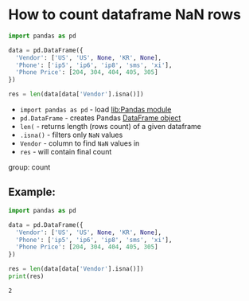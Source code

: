 # How to count dataframe NaN rows

```python
import pandas as pd

data = pd.DataFrame({
  'Vendor': ['US', 'US', None, 'KR', None],
  'Phone': ['ip5', 'ip6', 'ip8', 'sms', 'xi'],
  'Phone Price': [204, 304, 404, 405, 305]
})

res = len(data[data['Vendor'].isna()])
```

- `import pandas as pd` - load [lib:Pandas module](/python-pandas/how-to-install-pandas)
- `pd.DataFrame` - creates Pandas [DataFrame object](https://pandas.pydata.org/docs/reference/api/pandas.DataFrame.html)
- `len(` - returns length (rows count) of a given dataframe
- `.isna()` - filters only `NaN` values
- `Vendor` - column to find `NaN` values in
- `res` - will contain final count

group: count

## Example: 
```python
import pandas as pd

data = pd.DataFrame({
  'Vendor': ['US', 'US', None, 'KR', None],
  'Phone': ['ip5', 'ip6', 'ip8', 'sms', 'xi'],
  'Phone Price': [204, 304, 404, 405, 305]
})

res = len(data[data['Vendor'].isna()])
print(res)
```
```
2

```

